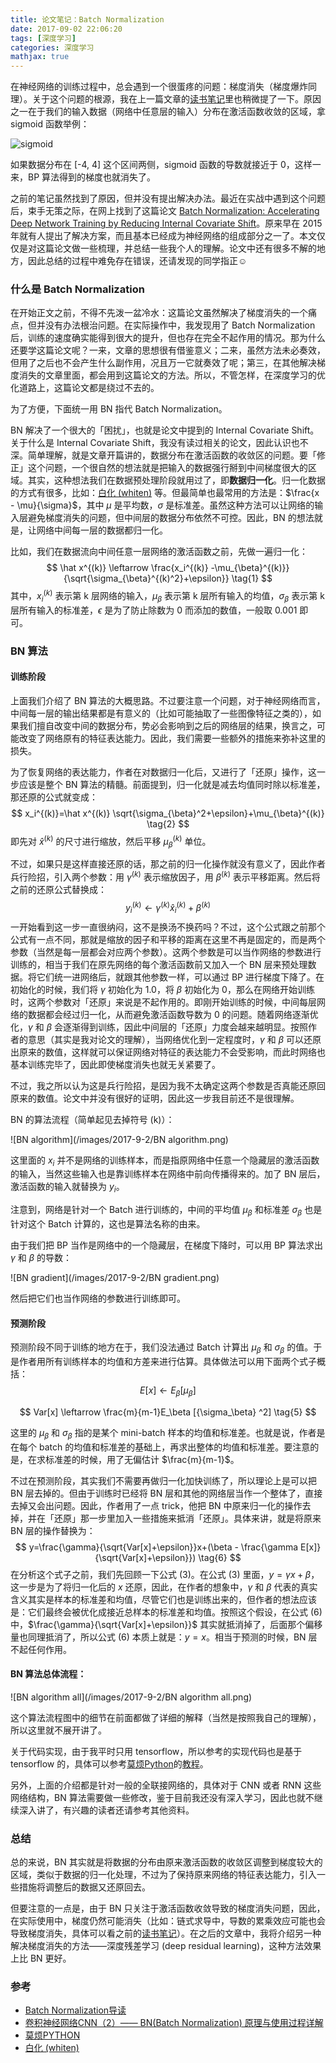 ```yaml
---
title: 论文笔记：Batch Normalization
date: 2017-09-02 22:06:20
tags: [深度学习]
categories: 深度学习
mathjax: true
---
```


在神经网络的训练过程中，总会遇到一个很蛋疼的问题：梯度消失（梯度爆炸同理）。关于这个问题的根源，我在上一篇文章的[读书笔记](https://jermmy.github.io/2017/08/26/2017-8-26-reading-notes-neuralnetworkanddeeplearning-5)里也稍微提了一下。原因之一在于我们的输入数据（网络中任意层的输入）分布在激活函数收敛的区域，拿 sigmoid 函数举例：

![sigmoid](/images/2017-7-20/sigmoid.jpg)

如果数据分布在 [-4, 4] 这个区间两侧，sigmoid 函数的导数就接近于 0，这样一来，BP 算法得到的梯度也就消失了。

之前的笔记虽然找到了原因，但并没有提出解决办法。最近在实战中遇到这个问题后，束手无策之际，在网上找到了这篇论文 [Batch Normalization: Accelerating Deep Network Training by Reducing Internal Covariate Shift](https://arxiv.org/abs/1502.03167)。原来早在 2015 年就有人提出了解决方案，而且基本已经成为神经网络的组成部分之一了。本文仅仅是对这篇论文做一些梳理，并总结一些我个人的理解。论文中还有很多不解的地方，因此总结的过程中难免存在错误，还请发现的同学指正☺️

<!--more-->

### 什么是 Batch Normalization

在开始正文之前，不得不先泼一盆冷水：这篇论文虽然解决了梯度消失的一个痛点，但并没有办法根治问题。在实际操作中，我发现用了 Batch Normalization 后，训练的速度确实能得到很大的提升，但也存在完全不起作用的情况。那为什么还要学这篇论文呢？一来，文章的思想很有借鉴意义；二来，虽然方法未必奏效，但用了之后也不会产生什么副作用，况且万一它就奏效了呢；第三，在其他解决梯度消失的文章里面，都会用到这篇论文的方法。所以，不管怎样，在深度学习的优化道路上，这篇论文都是绕过不去的。

为了方便，下面统一用 BN 指代 Batch Normalization。

BN 解决了一个很大的「困扰」，也就是论文中提到的 Internal Covariate Shift。关于什么是 Internal Covariate Shift，我没有读过相关的论文，因此认识也不深。简单理解，就是文章开篇讲的，数据分布在激活函数的收敛区的问题。要「修正」这个问题，一个很自然的想法就是把输入的数据强行掰到中间梯度很大的区域。其实，这种想法我们在数据预处理阶段就用过了，即**数据归一化**。归一化数据的方式有很多，比如：[白化 (whiten)](http://blog.csdn.net/hjimce/article/details/50864602) 等。但最简单也最常用的方法是：$\frac{x - \mu}{\sigma}$，其中 $\mu$ 是平均数，$\sigma$ 是标准差。虽然这种方法可以让网络的输入层避免梯度消失的问题，但中间层的数据分布依然不可控。因此，BN 的想法就是，让网络中间每一层的数据都归一化。

比如，我们在数据流向中间任意一层网络的激活函数之前，先做一遍归一化：
$$
\hat x^{(k)} \leftarrow \frac{x_i^{(k)} -\mu_{\beta}^{(k)}}{\sqrt{\sigma_{\beta}^{(k)^2}+\epsilon}}  \tag{1}
$$
其中，$x_i^{(k)}$ 表示第 k 层网络的输入，$\mu_{\beta}$ 表示第 k 层所有输入的均值，$\sigma_{\beta}$ 表示第 k 层所有输入的标准差，$\epsilon$ 是为了防止除数为 0 而添加的数值，一般取 0.001 即可。

### BN 算法

#### 训练阶段

上面我们介绍了 BN 算法的大概思路。不过要注意一个问题，对于神经网络而言，中间每一层的输出结果都是有意义的（比如可能抽取了一些图像特征之类的），如果我们擅自改变中间的数据分布，势必会影响到之后的网络层的结果，换言之，可能改变了网络原有的特征表达能力。因此，我们需要一些额外的措施来弥补这里的损失。

为了恢复网络的表达能力，作者在对数据归一化后，又进行了「还原」操作，这一步应该是整个 BN 算法的精髓。前面提到，归一化就是减去均值同时除以标准差，那还原的公式就变成：
$$
x_i^{(k)}=\hat x^{(k)} \sqrt{\sigma_{\beta}^2+\epsilon}+\mu_{\beta}^{(k)} \tag{2}
$$
即先对 $\hat x^{(k)}$ 的尺寸进行缩放，然后平移 $\mu_{\beta}^{(k)}$ 单位。

不过，如果只是这样直接还原的话，那之前的归一化操作就没有意义了，因此作者兵行险招，引入两个参数：用 $\gamma^{(k)}$ 表示缩放因子，用 $\beta^{(k)}$ 表示平移距离。然后将之前的还原公式替换成：
$$
y_i^{(k)} \leftarrow \gamma^{(k)} \hat x_i^{(k)}+\beta^{(k)} \tag{3}
$$
一开始看到这一步一直很纳闷，这不是换汤不换药吗？不过，这个公式跟之前那个公式有一点不同，那就是缩放的因子和平移的距离在这里不再是固定的，而是两个参数（当然是每一层都会对应两个参数）。这两个参数是可以当作网络的参数进行训练的，相当于我们在原先网络的每个激活函数前又加入一个 BN 层来预处理数据。将它们统一进网络后，就跟其他参数一样，可以通过 BP 进行梯度下降了。在初始化的时候，我们将 $\gamma$ 初始化为 1.0，将 $\beta$ 初始化为 0，那么在网络开始训练时，这两个参数对「还原」来说是不起作用的。即刚开始训练的时候，中间每层网络的数据都会经过归一化，从而避免激活函数导数为 0 的问题。随着网络逐渐优化，$\gamma$ 和 $\beta$ 会逐渐得到训练，因此中间层的「还原」力度会越来越明显。按照作者的意思（其实是我对论文的理解），当网络优化到一定程度时，$\gamma$ 和 $\beta$ 可以还原出原来的数值，这样就可以保证网络对特征的表达能力不会受影响，而此时网络也基本训练完毕了，因此即使梯度消失也就无关紧要了。

不过，我之所以认为这是兵行险招，是因为我不太确定这两个参数是否真能还原回原来的数值。论文中并没有很好的证明，因此这一步我目前还不是很理解。

BN 的算法流程（简单起见去掉符号 (k)）：

![BN algorithm](/images/2017-9-2/BN algorithm.png)

这里面的 $x_i$ 并不是网络的训练样本，而是指原网络中任意一个隐藏层的激活函数的输入，当然这些输入也是靠训练样本在网络中前向传播得来的。加了 BN 层后，激活函数的输入就替换为 $y_i$。

注意到，网络是针对一个 Batch 进行训练的，中间的平均值 $\mu_\beta$ 和标准差 $\sigma_\beta$ 也是针对这个 Batch 计算的，这也是算法名称的由来。

由于我们把 BP 当作是网络中的一个隐藏层，在梯度下降时，可以用 BP 算法求出 $\gamma$ 和 $\beta$ 的导数：

![BN gradient](/images/2017-9-2/BN gradient.png)

然后把它们也当作网络的参数进行训练即可。

#### 预测阶段

预测阶段不同于训练的地方在于，我们没法通过 Batch 计算出 $\mu_\beta$ 和 $\sigma_\beta$ 的值。于是作者用所有训练样本的均值和方差来进行估算。具体做法可以用下面两个式子概括：
$$
E[x] \leftarrow E_\beta [\mu_\beta]  \tag{4}
$$

$$
Var[x] \leftarrow \frac{m}{m-1}E_\beta [{\sigma_\beta} ^2] \tag{5}
$$

这里的 $\mu_\beta$ 和 $\sigma_\beta$ 指的是某个 mini-batch 样本的均值和标准差。也就是说，作者是在每个 batch 的均值和标准差的基础上，再求出整体的均值和标准差。要注意的是，在求标准差的时候，用了无偏估计 $\frac{m}{m-1}$。

不过在预测阶段，其实我们不需要再做归一化加快训练了，所以理论上是可以把 BN 层去掉的。但由于训练时已经将 BN 层和其他的网络层当作一个整体了，直接去掉又会出问题。因此，作者用了一点 trick，他把 BN 中原来归一化的操作去掉，并在「还原」那一步里加入一些措施来抵消「还原」。具体来讲，就是将原来 BN 层的操作替换为：
$$
y=\frac{\gamma}{\sqrt{Var[x]+\epsilon}}x+(\beta - \frac{\gamma E[x]}{\sqrt{Var[x]+\epsilon}}) \tag{6}
$$
在分析这个式子之前，我们先回顾一下公式 (3)。在公式 (3) 里面，$y=\gamma x+\beta$，这一步是为了将归一化后的 $x$ 还原，因此，在作者的想象中，$\gamma$ 和 $\beta$ 代表的真实含义其实是样本的标准差和均值，尽管它们也是训练出来的，但作者的想法应该是：它们最终会被优化成接近总样本的标准差和均值。按照这个假设，在公式 (6) 中，$\frac{\gamma}{\sqrt{Var[x]+\epsilon}}$ 其实就抵消掉了，后面那个偏移量也同理抵消了，所以公式 (6) 本质上就是：$y=x$。相当于预测的时候，BN 层不起任何作用。

#### BN 算法总体流程：

![BN algorithm all](/images/2017-9-2/BN algorithm all.png)

这个算法流程图中的细节在前面都做了详细的解释（当然是按照我自己的理解），所以这里就不展开讲了。

关于代码实现，由于我平时只用 tensorflow，所以参考的实现代码也是基于 tensorflow 的，具体可以参考[莫烦Python](https://morvanzhou.github.io/tutorials/machine-learning/tensorflow/5-13-BN/)的[教程](https://github.com/MorvanZhou/Tensorflow-Tutorial/blob/master/tutorial-contents/502_batch_normalization.py)。

另外，上面的介绍都是针对一般的全联接网络的，具体对于 CNN 或者 RNN 这些网络结构，BN 算法需要做一些修改，鉴于目前我还没有深入学习，因此也就不继续深入讲了，有兴趣的读者还请参考其他资料。

### 总结

总的来说，BN 其实就是将数据的分布由原来激活函数的收敛区调整到梯度较大的区域，类似于数据的归一化处理，不过为了保持原来网络的特征表达能力，引入一些措施将调整后的数据又还原回去。

但要注意的一点是，由于 BN 只关注于激活函数收敛导致的梯度消失问题，因此，在实际使用中，梯度仍然可能消失（比如：链式求导中，导数的累乘效应可能也会导致梯度消失，具体可以看之前的[读书笔记](https://jermmy.github.io/2017/08/26/2017-8-26-reading-notes-neuralnetworkanddeeplearning-5)）。在之后的文章中，我将介绍另一种解决梯度消失的方法——深度残差学习 (deep residual learning)，这种方法效果上比 BN 更好。

### 参考

+ [Batch Normalization导读](http://blog.csdn.net/malefactor/article/details/51476961)
+ [卷积神经网络CNN（2）—— BN(Batch Normalization) 原理与使用过程详解](http://blog.csdn.net/fate_fjh/article/details/53375881)
+ [莫烦PYTHON](https://morvanzhou.github.io/tutorials/machine-learning/tensorflow/5-13-BN/)
+ [白化 (whiten)](http://blog.csdn.net/hjimce/article/details/50864602)

